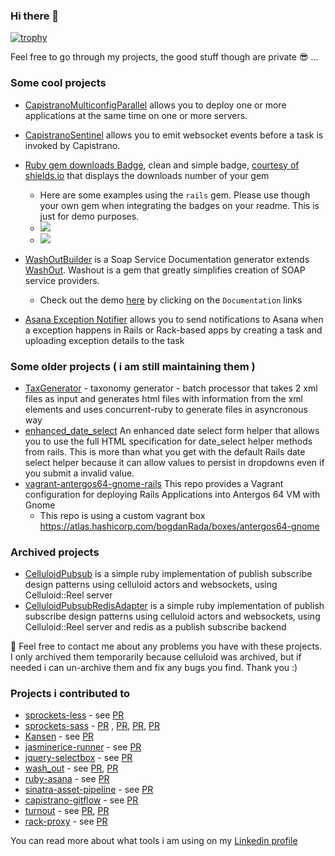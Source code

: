 ### Hi there 👋

<!--
**bogdanRada/bogdanRada** is a ✨ _special_ ✨ repository because its `README.md` (this file) appears on your GitHub profile.

Here are some ideas to get you started:

- 🔭 I’m currently working on ...
- 🌱 I’m currently learning ...
- 👯 I’m looking to collaborate on ...
- 🤔 I’m looking for help with ...
- 💬 Ask me about ...
- 📫 How to reach me: ...
- 😄 Pronouns: ...
- ⚡ Fun fact: ...
-->

[![trophy](https://github-profile-trophy.vercel.app/?username=bogdanRada)](https://github.com/ryo-ma/github-profile-trophy)

Feel free to go through my projects, the good stuff though are private 😎 ...

### Some cool projects

-  [CapistranoMulticonfigParallel](https://github.com/bogdanRada/capistrano_multiconfig_parallel) allows you to deploy one or more applications at the same time on one or more servers.

- [CapistranoSentinel](https://github.com/bogdanRada/capistrano_sentinel)  allows you to emit websocket events before a task is invoked by Capistrano.

- [Ruby gem downloads Badge](https://github.com/bogdanRada/ruby-gem-downloads-badge), clean and simple badge, [courtesy of shields.io](https://github.com/badges/shields) that displays the downloads number of your gem
    - Here are some examples using the `rails` gem. Please use though your own gem when integrating the badges on your readme. This is just for demo purposes. 
    -  ![](https://ruby-gem-downloads-badge.herokuapp.com/rails?type=total)
    -  ![](https://ruby-gem-downloads-badge.herokuapp.com/rails?type=total&metric=true)
 
- [WashOutBuilder](https://github.com/bogdanRada/washout_builder)  is a Soap Service Documentation generator extends [WashOut](https://github.com/inossidabile/wash_out). Washout is a gem that greatly simplifies creation of SOAP service providers. 
    - Check out the demo [here](http://washout-builder.herokuapp.com/)  by clicking on the `Documentation` links 
    
- [Asana Exception Notifier](https://github.com/bogdanRada/asana_exception_notifier) allows you to send notifications to Asana when a exception happens in Rails or Rack-based apps by creating a task and uploading exception details to the task

### Some older projects ( i am still maintaining them ) 
 - [TaxGenerator](https://github.com/bogdanRada/tax_generator) - taxonomy generator - batch processor that takes 2 xml files as input and generates html files with information from the xml elements and uses concurrent-ruby to generate files in asyncronous way
  - [enhanced_date_select](https://github.com/bogdanRada/enhanced_date_select) An enhanced date select form helper that allows you to use the full HTML specification for date_select helper methods from rails. This is more than what you get with the default Rails date select helper because it can allow values to persist in dropdowns even if you submit a invalid value. 
 - [vagrant-antergos64-gnome-rails](https://github.com/bogdanRada/vagrant-antergos64-gnome-rails) This repo provides a Vagrant configuration for deploying Rails Applications into Antergos 64 VM with Gnome
     - This repo is using a custom vagrant box https://atlas.hashicorp.com/bogdanRada/boxes/antergos64-gnome
  
 ### Archived projects
   - [CelluloidPubsub](https://github.com/bogdanRada/celluloid_pubsub) is a simple ruby implementation of publish subscribe design patterns using celluloid actors and websockets, using Celluloid::Reel server
   - [CelluloidPubsubRedisAdapter](https://github.com/bogdanRada/celluloid_pubsub_redis_adapter) is a simple ruby implementation of publish subscribe design patterns using celluloid actors and websockets, using Celluloid::Reel server and redis as a publish subscribe backend
   
   💬 Feel free to contact me about any problems you have with these projects. I only archived them temporarily because celluloid was archived, but if needed i can un-archive them and fix any bugs you find. Thank you :)  
  
### Projects i contributed to
 - [sprockets-less](https://github.com/lloeki/sprockets-less) - see [PR](https://github.com/lloeki/sprockets-less/pull/5)
 - [sprockets-sass](https://github.com/petebrowne/sprockets-sass) - [PR](https://github.com/petebrowne/sprockets-sass/pull/38) , [PR](https://github.com/petebrowne/sprockets-sass/pull/39), [PR](https://github.com/petebrowne/sprockets-sass/pull/40), [PR](https://github.com/petebrowne/sprockets-sass/pull/41)  
- [Kansen](https://github.com/valikos/kansen) - see [PR](https://github.com/valikos/kansen/pull/1) 
 - [jasminerice-runner](https://github.com/gaslight/jasminerice-runner) - see [PR](https://github.com/gaslight/jasminerice-runner/pull/10)
 - [jquery-selectbox](https://github.com/marcj/jquery-selectBox) - see [PR](https://github.com/marcj/jquery-selectBox/pull/177) 
 - [wash_out](https://github.com/inossidabile/wash_out) - see [PR](https://github.com/inossidabile/wash_out/pull/234), [PR](https://github.com/inossidabile/wash_out/pull/208)  
 - [ruby-asana](https://github.com/Asana/ruby-asana) - see [PR](https://github.com/Asana/ruby-asana/pull/52)
 - [sinatra-asset-pipeline](https://github.com/kalasjocke/sinatra-asset-pipeline) - see [PR](https://github.com/kalasjocke/sinatra-asset-pipeline/pull/60)
 - [capistrano-gitflow](https://github.com/technicalpickles/capistrano-gitflow) - see [PR](https://github.com/technicalpickles/capistrano-gitflow/pull/11)
 - [turnout](https://github.com/biola/turnout) - see [PR](https://github.com/biola/turnout/pull/37), [PR](https://github.com/biola/turnout/pull/35) 
 - [rack-proxy](https://github.com/ncr/rack-proxy) - see [PR](https://github.com/ncr/rack-proxy/pull/55) 
 
You can read more about what tools i am using on my [Linkedin profile](https://www.linkedin.com/in/radabogdan/)
